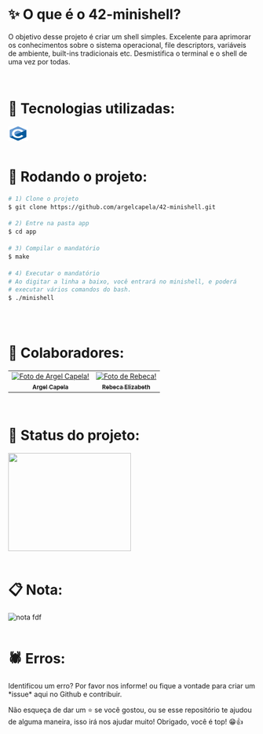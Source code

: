 # ✨ O que é o 42-minishell?
O objetivo desse projeto é criar um shell simples. Excelente para aprimorar os conhecimentos sobre o sistema operacional, file descriptors, variáveis de ambiente, built-ins tradicionais etc. Desmistifica o terminal e o shell de uma vez por todas. <br>
</div>
<br>

<div class="col-12">

# 🔧 Tecnologias utilizadas:<br>
<div style="display: inline_block">
     <img align="center" alt="gel-Js" height="30" width="40" src="https://raw.githubusercontent.com/devicons/devicon/master/icons/c/c-original.svg">
</div>
<br>
	
<div class="col-12">

# 🚀 Rodando o projeto:<br>

```bash
# 1) Clone o projeto
$ git clone https://github.com/argelcapela/42-minishell.git	

# 2) Entre na pasta app
$ cd app
	
# 3) Compilar o mandatório
$ make

# 4) Executar o mandatório 
# Ao digitar a linha a baixo, você entrará no minishell, e poderá
# executar vários comandos do bash.
$ ./minishell
	
```
	
</div>
<br>
<div class="col-12">
	
# 🤝 Colaboradores:<br>
<table>
  <tr>
    <td align="center">
      <a href="http://github.com/argelcapela">
        <img src="https://avatars.githubusercontent.com/u/79276276?s=400&u=055b803f4708d59eaf50208ba601f85844125757&v=4" width="100px;" alt="Foto de Argel Capela!"/><br>
        <sub>
          <b>Argel Capela</b>
        </sub>
      </a>
    </td>
     <td align="center">
      <a href="https://github.com/LizzyMartin">
        <img src="https://avatars.githubusercontent.com/u/49369203?v=4" width="100px;" alt="Foto de Rebeca!"/><br>
        <sub>
          <b>Rebeca Elizabeth</b>
        </sub>
      </a>
    </td>
  </tr>
</table>
<br>
</div>
	
<div class="col-12">
	
# 📅 Status do projeto:<br>
<img src="https://i.imgur.com/3bRGIPH.png" width="250px" height="200px">
</div>
	
<br>

<div class="col-12">
	
# 📋 Nota:<br>
<img src="https://i.imgur.com/jJ301iE.png" width="150px" height="150px" alt="nota fdf">
</div>
	
<br>

<div class="col-12">
	
# 🕷 Erros:<br>
<p>Identificou um erro? Por favor nos informe! ou fique a vontade para criar um *issue* aqui no Github e contribuir.</p>
</div>
	
<div class="col-12">
<p>Não esqueça de dar um ⭐️ se você gostou, ou se esse repositório te ajudou de alguma maneira, isso irá nos ajudar muito! Obrigado, você é top! 😁👍</p>
</div>
